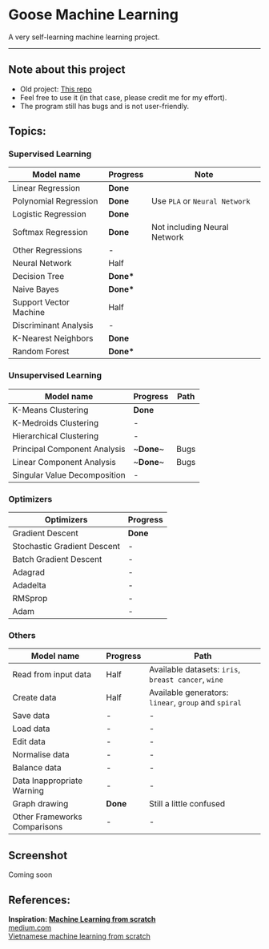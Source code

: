 # Goose Machine Learning
A very self-learning machine learning project.
___
## Note about this project
- Old project: [This repo](https://github.com/TheUltraBadDuck/duck-ml/tree/main)
- Feel free to use it (in that case, please credit me for my effort).
- The program still has bugs and is not user-friendly.

## Topics:

### Supervised Learning

| Model name              | Progress | Note             |
|-------------------------|----------|------------------|
| Linear Regression       | **Done** | 
| Polynomial Regression   | **Done** | Use `PLA` or `Neural Network`
| Logistic Regression     | **Done** | 
| Softmax Regression      | **Done** | Not including Neural Network
| Other Regressions       | -        | 
| Neural Network          | Half     | 
| Decision Tree           | **Done\*** | 
| Naive Bayes             | **Done\*** | 
| Support Vector Machine  | Half     |
| Discriminant Analysis   | -        |
| K-Nearest Neighbors     | **Done** |
| Random Forest           | **Done\*** |

### Unsupervised Learning

| Model name                   | Progress | Path             |
|------------------------------|----------|------------------|
| K-Means Clustering           | **Done** |
| K-Medroids Clustering        | -        |
| Hierarchical Clustering      | -        |
| Principal Component Analysis | ~**Done**~ | Bugs
| Linear Component Analysis    | ~**Done**~ | Bugs
| Singular Value Decomposition | -        |

### Optimizers

| Optimizers                  | Progress |
|-----------------------------|----------|
| Gradient Descent            | **Done** |
| Stochastic Gradient Descent | -        |
| Batch Gradient Descent      | -        |
| Adagrad                     | -        |
| Adadelta                    | -        |
| RMSprop                     | -        |
| Adam                        | -        |

### Others

| Model name                    | Progress | Path             |
|-------------------------------|----------|------------------|
| Read from input data          | Half     | Available datasets: `iris`, `breast cancer`, `wine`
| Create data                   | Half     | Available generators: `linear`, `group` and `spiral`
| Save data                     | -        | -
| Load data                     | -        | -
| Edit data                     | -        | -
| Normalise data                | -        | -
| Balance data                  | -        | -
| Data Inappropriate Warning    | -        | -
| Graph drawing                 | **Done** | Still a little confused
| Other Frameworks Comparisons  | -        | -

## Screenshot

Coming soon

## References:
**Inspiration: [Machine Learning from scratch](https://youtu.be/rLOyrWV8gmA)** <br>
[medium.com](https://medium.com/analytics-vidhya/this-blog-post-aims-at-explaining-the-behavior-of-different-algorithms-for-optimizing-gradient-46159a97a8c1) <br>
[Vietnamese machine learning from scratch](https://machinelearningcoban.com/)



